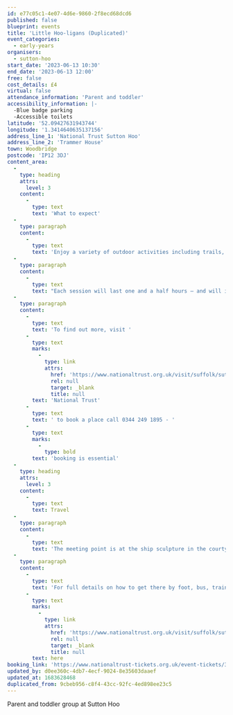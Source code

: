 ```yaml
---
id: e77c05c1-4e07-4d6e-9860-2f8ecd68dcd6
published: false
blueprint: events
title: 'Little Hoo-ligans (Duplicated)'
event_categories:
  - early-years
organisers:
  - sutton-hoo
start_date: '2023-06-13 10:30'
end_date: '2023-06-13 12:00'
free: false
cost_details: £4
virtual: false
attendance_information: 'Parent and toddler'
accessibility_information: |-
  -Blue badge parking
  -Accessible toilets
latitude: '52.09427631943744'
longitude: '1.3414640635137156'
address_line_1: 'National Trust Sutton Hoo'
address_line_2: 'Trammer House'
town: Woodbridge
postcode: 'IP12 3DJ'
content_area:
  -
    type: heading
    attrs:
      level: 3
    content:
      -
        type: text
        text: 'What to expect'
  -
    type: paragraph
    content:
      -
        type: text
        text: 'Enjoy a variety of outdoor activities including trails, crafts, games and songs at Little Hoo-ligans, a monthly group for 2 to 4-year-olds and their parents/guardians at Sutton Hoo. '
  -
    type: paragraph
    content:
      -
        type: text
        text: "Each session will last one and a half hours – and will involve a seasonal activity or craft as well as a refreshments break (refreshments included). Little Hoo-ligans usually takes place on the second Tuesday of each month during term time.\_"
  -
    type: paragraph
    content:
      -
        type: text
        text: 'To find out more, visit '
      -
        type: text
        marks:
          -
            type: link
            attrs:
              href: 'https://www.nationaltrust.org.uk/visit/suffolk/sutton-hoo/events/cbeef417-3650-447f-80d2-211df6446100'
              rel: null
              target: _blank
              title: null
        text: 'National Trust'
      -
        type: text
        text: ' to book a place call 0344 249 1895 - '
      -
        type: text
        marks:
          -
            type: bold
        text: 'booking is essential'
  -
    type: heading
    attrs:
      level: 3
    content:
      -
        type: text
        text: Travel
  -
    type: paragraph
    content:
      -
        type: text
        text: 'The meeting point is at the ship sculpture in the courtyard. Look for the person holding the blue Sutton Hoo Little Hoo-ligans placard.'
  -
    type: paragraph
    content:
      -
        type: text
        text: 'For full details on how to get there by foot, bus, train, cycling or road, click '
      -
        type: text
        marks:
          -
            type: link
            attrs:
              href: 'https://www.nationaltrust.org.uk/visit/suffolk/sutton-hoo'
              rel: null
              target: _blank
              title: null
        text: here
booking_link: 'https://www.nationaltrust-tickets.org.uk/event-tickets/33676?catID=33380&branches.branchID=2502'
updated_by: d0ee360c-4db7-4ecf-9024-8e35603daaef
updated_at: 1683628468
duplicated_from: 9cbeb956-c8f4-43cc-92fc-4ed898ee23c5
---
```

Parent and toddler group at Sutton Hoo